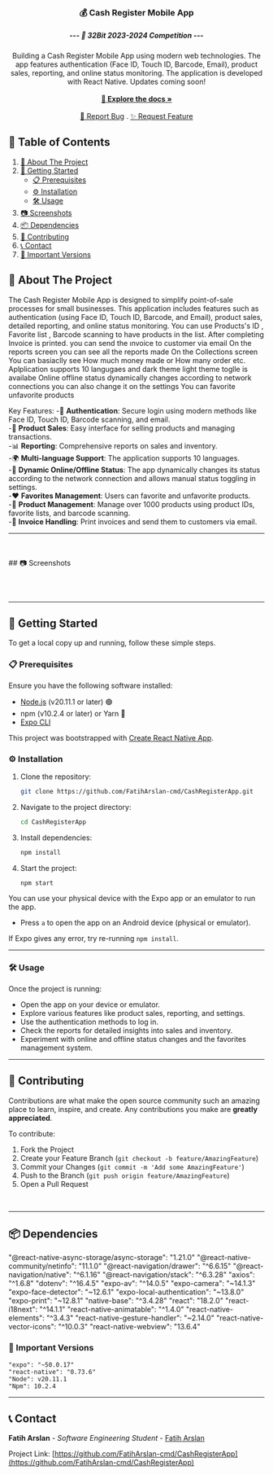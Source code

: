 <p align="center">
  <h3 align="center">💰 Cash Register Mobile App</h3>
  <h5 align="center">--- 🚀 32Bit 2023-2024 Competition ---</h5>
  <p align="center">
    Building a Cash Register Mobile App using modern web technologies. The app features authentication (Face ID, Touch ID, Barcode, Email), product sales, reporting, and online status monitoring. The application is developed with React Native. Updates coming soon!
    <br/><br/>
    <a href="https://github.com/FatihArslan-cmd/CashRegisterApp"><strong>🌟 Explore the docs »</strong></a>
    <br/><br/>
    <a href="https://github.com/FatihArslan-cmd/CashRegisterApp/issues">🐛 Report Bug</a>
    .
    <a href="https://github.com/FatihArslan-cmd/CashRegisterApp/issues">✨ Request Feature</a>
  </p>
</p>

## 📖 Table of Contents

1. [📘 About The Project](#about-the-project)
2. [🚀 Getting Started](#getting-started)
    - [📋 Prerequisites](#prerequisites)
    - [⚙️ Installation](#installation)
    - [🛠️ Usage](#usage)
3. [📷 Screenshots](#screenshots)
4. [📦 Dependencies](#dependencies)
5. [🤝 Contributing](#contributing)
6. [📞 Contact](#contact)
7. [📌 Important Versions](#important-versions)

## <a id="about-the-project"></a>📘 About The Project

The Cash Register Mobile App is designed to simplify point-of-sale processes for small businesses. This application includes features such as authentication (using Face ID, Touch ID, Barcode, and Email), product sales, detailed reporting, and online status monitoring. 
You can use Products's ID , Favorite list , Barcode scanning to have products in the list.
After completing Invoice is printed.
you can send the ınvoice to customer via email
On the reports screen you can see all the reports made
On the Collections screen You can basiaclly see How much money made or How many order etc.
Aplplication supports 10 langugaes and dark theme light theme toglle is availabe
Online offline status dynamically changes according to network connections you can also change it on the settings
You can favorite unfavorite products

Key Features:
-🔐 **Authentication**: Secure login using modern methods like Face ID, Touch ID, Barcode scanning, and email. <br/>
-🛒 **Product Sales**: Easy interface for selling products and managing transactions. <br/>
-📊 **Reporting**: Comprehensive reports on sales and inventory. <br/>
-🌍 **Multi-language Support**: The application supports 10 languages. <br/>
-🔄 **Dynamic Online/Offline Status**: The app dynamically changes its status according to the network connection and allows manual status toggling in settings. <br/>
-❤️ **Favorites Management**: Users can favorite and unfavorite products. <br/>
-🛒 **Product Management**: Manage over 1000 products using product IDs, favorite lists, and barcode scanning. <br/>
-🧾 **Invoice Handling**: Print invoices and send them to customers via email. <br/>

<hr>

<br/>
<br/>
## <a id="screenshots"></a>📷 Screenshots

![]()
![]()
![]()
![]()
![]()
<br/>
<br/>

<hr>


## <a id="getting-started"></a>🚀 Getting Started

To get a local copy up and running, follow these simple steps.

### <a id="prerequisites"></a>📋 Prerequisites

Ensure you have the following software installed:
- [Node.js](https://nodejs.org/) (v20.11.1 or later) 🟢
- npm (v10.2.4 or later) or Yarn 🧶
- [Expo CLI](https://docs.expo.dev/get-started/installation/)

This project was bootstrapped with [Create React Native App](https://github.com/expo/create-react-native-app?tab=readme-ov-file).

### <a id="installation"></a>⚙️ Installation

1. Clone the repository:
    ```bash
    git clone https://github.com/FatihArslan-cmd/CashRegisterApp.git
    ```
2. Navigate to the project directory:
    ```bash
    cd CashRegisterApp
    ```
3. Install dependencies:
    ```bash
    npm install
    ```
4. Start the project:
    ```bash
    npm start
    ```

You can use your physical device with the Expo app or an emulator to run the app.

- Press `a` to open the app on an Android device (physical or emulator).

If Expo gives any error, try re-running `npm install`.

<hr>

### <a id="usage"></a>🛠️ Usage

Once the project is running:
- Open the app on your device or emulator.
- Explore various features like product sales, reporting, and settings.
- Use the authentication methods to log in.
- Check the reports for detailed insights into sales and inventory.
- Experiment with online and offline status changes and the favorites management system.

<hr>

## <a id="contributing"></a>🤝 Contributing

Contributions are what make the open source community such an amazing place to learn, inspire, and create. Any contributions you make are **greatly appreciated**.

To contribute:

1. Fork the Project
2. Create your Feature Branch (`git checkout -b feature/AmazingFeature`)
3. Commit your Changes (`git commit -m 'Add some AmazingFeature'`)
4. Push to the Branch (`git push origin feature/AmazingFeature`)
5. Open a Pull Request
<br/>

<hr>

## <a id="dependencies"></a>📦 Dependencies

 "@react-native-async-storage/async-storage": "1.21.0"
    "@react-native-community/netinfo": "11.1.0"
    "@react-navigation/drawer": "^6.6.15"
    "@react-navigation/native": "^6.1.16"
    "@react-navigation/stack": "^6.3.28"
    "axios": "^1.6.8"
    "dotenv": "^16.4.5"
    "expo-av": "^14.0.5"
    "expo-camera": "~14.1.3"
    "expo-face-detector": "~12.6.1"
    "expo-local-authentication": "~13.8.0"
    "expo-print": "~12.8.1"
    "native-base": "^3.4.28"
    "react": "18.2.0"
    "react-i18next": "^14.1.1"
    "react-native-animatable": "^1.4.0"
    "react-native-elements": "^3.4.3"
    "react-native-gesture-handler": "~2.14.0"
    "react-native-vector-icons": "^10.0.3"
    "react-native-webview": "13.6.4"

### <a id="important-versions"></a>📌 Important Versions
    "expo": "~50.0.17"
    "react-native": "0.73.6"
    "Node": v20.11.1
    "Npm": 10.2.4

<hr>


## <a id="contact"></a>📞 Contact

**Fatih Arslan** - *Software Engineering Student* - [Fatih Arslan](https://github.com/FatihArslan-cmd)

Project Link: [https://github.com/FatihArslan-cmd/CashRegisterApp](https://github.com/FatihArslan-cmd/CashRegisterApp)
